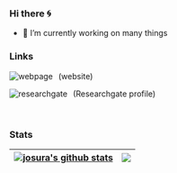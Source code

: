 ### Hi there 🌀


- 🔭 I’m currently working on many things

<!--
**josura/josura** is a ✨ _special_ ✨ repository because its `README.md` (this file) appears on your GitHub profile.

Here are some ideas to get you started:

- 🌱 I’m currently learning ...
- 👯 I’m looking to collaborate on ...
- 🤔 I’m looking for help with ...
- 💬 Ask me about ...
- 📫 How to reach me: ...
- 😄 Pronouns: ...
- ⚡ Fun fact: ...
-->

### Links
[<img src="https://josura.github.io/assets/img/josuraIcon.png"
     align="left"
     alt="webpage"
     style="float: left; margin-right: 10px;" />][website]  (website)
<br />

[<img src="https://c5.rgstatic.net/m/426351313275430/images/favicon/favicon.ico"
     align="left"
     alt="researchgate"
     style="float: left; margin-right: 10px;" />][researchgate]  (Researchgate profile)


[website]: https://josura.github.io/
[researchgate]: https://www.researchgate.net/profile/Giorgio-Locicero

<br />

### Stats
<!--![Josura's GitHub stats](https://github-readme-stats-ful.vercel.app/api?username=josura&count_private=true&theme=dracula)-->
<!--![Main Languages](https://github-readme-stats-ful.vercel.app&hide=jupyternotebook/api/top-langs/?username=josura)
 not included since the report card for languages is completely wrong, better results with the following--> 
| <a href="https://github.com/josura"><img align="center" src="https://github-readme-stats-ful.vercel.app/api?username=josura&count_private=true&theme=dracula&hide_border=true" alt="josura's github stats" /></a> | <a href="https://github.com/josura"><img align="center" src="https://github-readme-stats-ful.vercel.app/api/top-langs/?username=josura&layout=compact&theme=dracula&hide_border=true" /></a> |
| ------------- | ------------- |
<!--

<a href="https://github.com/anuraghazra/github-readme-stats">
  <img align="center" src="https://github-readme-stats.vercel.app/api?username=josura&count_private=true&theme=dracula" />
</a>
<a href="https://github.com/anuraghazra/convoychat">
  <img align="center" src="https://github-readme-stats.vercel.app/api/top-langs/?username=josura&theme=dracula" />
</a>
-->
